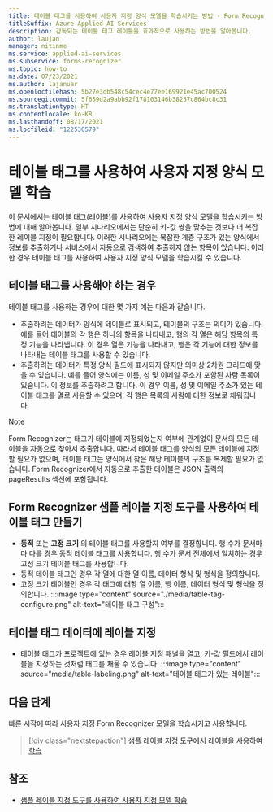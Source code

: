 ```yaml
---
title: 테이블 태그를 사용하여 사용자 지정 양식 모델을 학습시키는 방법 - Form Recognizer
titleSuffix: Azure Applied AI Services
description: 감독되는 테이블 태그 레이블을 효과적으로 사용하는 방법을 알아봅니다.
author: laujan
manager: nitinme
ms.service: applied-ai-services
ms.subservice: forms-recognizer
ms.topic: how-to
ms.date: 07/23/2021
ms.author: lajanuar
ms.openlocfilehash: 5b27e3db548c54cec4e77ee169921e45ac700524
ms.sourcegitcommit: 5f659d2a9abb92f178103146b38257c864bc8c31
ms.translationtype: HT
ms.contentlocale: ko-KR
ms.lasthandoff: 08/17/2021
ms.locfileid: "122530579"
---
```

# <a name="use-table-tags-to-train-your-custom-form-model"></a>테이블 태그를 사용하여 사용자 지정 양식 모델 학습

이 문서에서는 테이블 태그(레이블)를 사용하여 사용자 지정 양식 모델을 학습시키는 방법에 대해 알아봅니다. 일부 시나리오에서는 단순히 키-값 쌍을 맞추는 것보다 더 복잡한 레이블 지정이 필요합니다. 이러한 시나리오에는 복잡한 계층 구조가 있는 양식에서 정보를 추출하거나 서비스에서 자동으로 검색하여 추출하지 않는 항목이 있습니다. 이러한 경우 테이블 태그를 사용하여 사용자 지정 양식 모델을 학습시킬 수 있습니다.

## <a name="when-should-i-use-table-tags"></a>테이블 태그를 사용해야 하는 경우

테이블 태그를 사용하는 경우에 대한 몇 가지 예는 다음과 같습니다.

- 추출하려는 데이터가 양식에 테이블로 표시되고, 테이블의 구조는 의미가 있습니다. 예를 들어 테이블의 각 행은 하나의 항목을 나타내고, 행의 각 열은 해당 항목의 특정 기능을 나타냅니다. 이 경우 열은 기능을 나타내고, 행은 각 기능에 대한 정보를 나타내는 테이블 태그를 사용할 수 있습니다.
- 추출하려는 데이터가 특정 양식 필드에 표시되지 않지만 의미상 2차원 그리드에 맞을 수 있습니다. 예를 들어 양식에는 이름, 성 및 이메일 주소가 포함된 사람 목록이 있습니다. 이 정보를 추출하려고 합니다. 이 경우 이름, 성 및 이메일 주소가 있는 테이블 태그를 열로 사용할 수 있으며, 각 행은 목록의 사람에 대한 정보로 채워집니다.

> [!NOTE]
> Form Recognizer는 태그가 테이블에 지정되었는지 여부에 관계없이 문서의 모든 테이블을 자동으로 찾아서 추출합니다. 따라서 테이블 태그를 양식의 모든 테이블에 지정할 필요가 없으며, 테이블 태그는 양식에서 찾은 해당 테이블의 구조를 복제할 필요가 없습니다. Form Recognizer에서 자동으로 추출한 테이블은 JSON 출력의 pageResults 섹션에 포함됩니다.

## <a name="create-a-table-tag-with-the-form-recognizer-sample-labeling-tool"></a>Form Recognizer 샘플 레이블 지정 도구를 사용하여 테이블 태그 만들기
<!-- markdownlint-disable MD004 -->
* **동적** 또는 **고정 크기** 의 테이블 태그를 사용할지 여부를 결정합니다. 행 수가 문서마다 다를 경우 동적 테이블 태그를 사용합니다. 행 수가 문서 전체에서 일치하는 경우 고정 크기 테이블 태그를 사용합니다.
* 동적 테이블 태그인 경우 각 열에 대한 열 이름, 데이터 형식 및 형식을 정의합니다.
* 고정 크기 테이블인 경우 각 태그에 대항 열 이름, 행 이름, 데이터 형식 및 형식을 정의합니다.
:::image type="content" source="./media/table-tag-configure.png" alt-text="테이블 태그 구성":::

## <a name="label-your-table-tag-data"></a>테이블 태그 데이터에 레이블 지정

* 테이블 태그가 프로젝트에 있는 경우 레이블 지정 패널을 열고, 키-값 필드에서 레이블을 지정하는 것처럼 태그를 채울 수 있습니다.
:::image type="content" source="media/table-labeling.png" alt-text="테이블 태그가 있는 레이블":::

## <a name="next-steps"></a>다음 단계

빠른 시작에 따라 사용자 지정 Form Recognizer 모델을 학습시키고 사용합니다.

> [!div class="nextstepaction"]
> [샘플 레이블 지정 도구에서 레이블을 사용하여 학습](label-tool.md)

## <a name="see-also"></a>참조

* [샘플 레이블 지정 도구를 사용하여 사용자 지정 모델 학습](label-tool.md)
>
